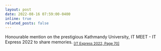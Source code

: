 ```yaml
---
layout: post
date: 2022-08-16 07:59:00-0400
inline: true
related_posts: false
---
```


Honourable mention on the prestigious Kathmandy University, IT MEET - IT Express 2022 to share memories. <sub>[[IT Express 2022, Page 70]](/assets/files/kathmandu-university/itmeet/itexpress.pdf)</sub>